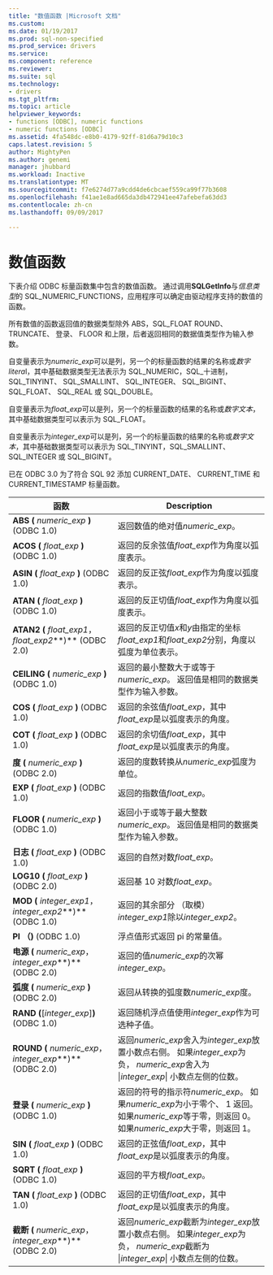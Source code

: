 ```yaml
---
title: "数值函数 |Microsoft 文档"
ms.custom: 
ms.date: 01/19/2017
ms.prod: sql-non-specified
ms.prod_service: drivers
ms.service: 
ms.component: reference
ms.reviewer: 
ms.suite: sql
ms.technology:
- drivers
ms.tgt_pltfrm: 
ms.topic: article
helpviewer_keywords:
- functions [ODBC], numeric functions
- numeric functions [ODBC]
ms.assetid: 4fa548dc-e8b0-4179-92ff-81d6a79d10c3
caps.latest.revision: 5
author: MightyPen
ms.author: genemi
manager: jhubbard
ms.workload: Inactive
ms.translationtype: MT
ms.sourcegitcommit: f7e6274d77a9cdd4de6cbcaef559ca99f77b3608
ms.openlocfilehash: f41ae1e8ad665da3db472941ee47afebefa63dd3
ms.contentlocale: zh-cn
ms.lasthandoff: 09/09/2017

---
```

# <a name="numeric-functions"></a>数值函数
下表介绍 ODBC 标量函数集中包含的数值函数。 通过调用**SQLGetInfo**与*信息类型*的 SQL_NUMERIC_FUNCTIONS，应用程序可以确定由驱动程序支持的数值的函数。  
  
 所有数值的函数返回值的数据类型除外 ABS，SQL_FLOAT ROUND、 TRUNCATE、 登录、 FLOOR 和上限，后者返回相同的数据值类型作为输入参数。  
  
 自变量表示为*numeric_exp*可以是列，另一个的标量函数的结果的名称或*数字 litera*l，其中基础数据类型无法表示为 SQL_NUMERIC，SQL_十进制，SQL_TINYINT、 SQL_SMALLINT、 SQL_INTEGER、 SQL_BIGINT、 SQL_FLOAT、 SQL_REAL 或 SQL_DOUBLE。  
  
 自变量表示为*float_exp*可以是列，另一个的标量函数的结果的名称或*数字文本*，其中基础数据类型可以表示为 SQL_FLOAT。  
  
 自变量表示为*integer_exp*可以是列，另一个的标量函数的结果的名称或*数字文本*，其中基础数据类型可以表示为 SQL_TINYINT，SQL_SMALLINT、 SQL_INTEGER 或 SQL_BIGINT。  
  
 已在 ODBC 3.0 为了符合 SQL 92 添加 CURRENT_DATE、 CURRENT_TIME 和 CURRENT_TIMESTAMP 标量函数。  
  
|函数|Description|  
|--------------|-----------------|  
|**ABS (** *numeric_exp* **)** (ODBC 1.0)|返回数值的绝对值*numeric_exp*。|  
|**ACOS (** *float_exp* **)** (ODBC 1.0)|返回的反余弦值*float_exp*作为角度以弧度表示。|  
|**ASIN (** *float_exp* **)** (ODBC 1.0)|返回的反正弦*float_exp*作为角度以弧度表示。|  
|**ATAN (** *float_exp* **)** (ODBC 1.0)|返回的反正切值*float_exp*作为角度以弧度表示。|  
|**ATAN2 (** *float_exp1*， *float_exp2***)** (ODBC 2.0)|返回的反正切值*x*和*y*由指定的坐标*float_exp1*和*float_exp2*分别，角度以弧度为单位表示。|  
|**CEILING (** *numeric_exp* **)** (ODBC 1.0)|返回的最小整数大于或等于*numeric_exp*。 返回值是相同的数据类型作为输入参数。|  
|**COS (** *float_exp* **)** (ODBC 1.0)|返回的余弦值*float_exp*，其中*float_exp*是以弧度表示的角度。|  
|**COT (** *float_exp* **)** (ODBC 1.0)|返回的余切值*float_exp*，其中*float_exp*是以弧度表示的角度。|  
|**度 (** *numeric_exp* **)** (ODBC 2.0)|返回的度数转换从*numeric_exp*弧度为单位。|  
|**EXP (** *float_exp* **)** (ODBC 1.0)|返回的指数值*float_exp*。|  
|**FLOOR (** *numeric_exp* **)** (ODBC 1.0)|返回小于或等于最大整数*numeric_exp*。 返回值是相同的数据类型作为输入参数。|  
|**日志 (** *float_exp* **)** (ODBC 1.0)|返回的自然对数*float_exp*。|  
|**LOG10 (** *float_exp* **)** (ODBC 2.0)|返回基 10 对数*float_exp*。|  
|**MOD (** *integer_exp1*， *integer_exp2***)** (ODBC 1.0)|返回的其余部分 （取模） *integer_exp1*除以*integer_exp2*。|  
|**PI （)** (ODBC 1.0)|浮点值形式返回 pi 的常量值。|  
|**电源 (** *numeric_exp*， *integer_exp***)** (ODBC 2.0)|返回的值*numeric_exp*的次幂*integer_exp*。|  
|**弧度 (** *numeric_exp* **)** (ODBC 2.0)|返回从转换的弧度数*numeric_exp*度。|  
|**RAND (**[*integer_exp*]**)** (ODBC 1.0)|返回随机浮点值使用*integer_exp*作为可选种子值。|  
|**ROUND (** *numeric_exp*， *integer_exp***)** (ODBC 2.0)|返回*numeric_exp*舍入为*integer_exp*放置小数点右侧。 如果*integer_exp*为负， *numeric_exp*舍入为 &#124;*integer_exp*&#124; 小数点左侧的位数。|  
|**登录 (** *numeric_exp* **)** (ODBC 1.0)|返回的符号的指示符*numeric_exp*。 如果*numeric_exp*为小于零个、 1 返回。 如果*numeric_exp*等于零，则返回 0。 如果*numeric_exp*大于零，则返回 1。|  
|**SIN (** *float_exp* **)** (ODBC 1.0)|返回的正弦值*float_exp*，其中*float_exp*是以弧度表示的角度。|  
|**SQRT (** *float_exp* **)** (ODBC 1.0)|返回的平方根*float_exp*。|  
|**TAN (** *float_exp* **)** (ODBC 1.0)|返回的正切值*float_exp*，其中*float_exp*是以弧度表示的角度。|  
|**截断 (** *numeric_exp*， *integer_exp***)** (ODBC 2.0)|返回*numeric_exp*截断为*integer_exp*放置小数点右侧。 如果*integer_exp*为负， *numeric_exp*截断为 &#124;*integer_exp*&#124; 小数点左侧的位数。|

